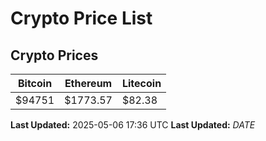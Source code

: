 # Crypto Price List

## Crypto Prices
| Bitcoin | Ethereum | Litecoin |
| ------- | -------- | -------- |
| $94751 | $1773.57 | $82.38 |
**Last Updated:** 2025-05-06 17:36 UTC
**Last Updated:** $DATE$
